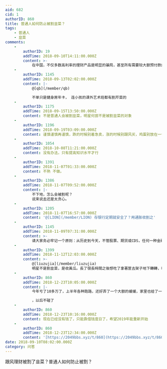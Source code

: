 ```yaml
---
aid: 682
cid: 1
authorID: 860
title: 普通人如何防止被割韭菜？
tags:
    - 普通人
    - 韭菜
comments:
    -
        authorID: 19
        addTime: 2018-09-10T14:11:00.000Z
        content: >-
            在中国，不仅多数高利率的理财产品是明显的骗局，甚至所有需要较大额预付款的优惠产品或服务也都是骗子套路，比如理发店的年卡、最近爆出的长租房租金实际上是P2P借贷、各种养老会所骗老人预付款后跑路等。。。各种五花八门的割韭菜的手段简直匪夷所思，让人叹为观止！所以，要想不被割，就千万别太相信自己的智商，别以为自己比骗子高明，别贪小便宜就相对安全多了。
    -
        authorID: 1145
        addTime: 2018-09-13T02:02:00.000Z
        content: |-
            @[qb](/member/qb)

            不单只是健身房年卡， 连小孩的课外艺术班都有割芹菜的
    -
        authorID: 1175
        addTime: 2018-09-15T13:50:00.000Z
        content: 不是普通人会被割韭菜，明星何尝不是被割韭菜的对象
    -
        authorID: 1196
        addTime: 2018-09-19T03:09:00.000Z
        content: 谨慎谨慎再谨慎，跌的时候别着急卖，涨的时候别跟风买，鸡蛋别放在一个篮子里面。
    -
        authorID: 1054
        addTime: 2018-10-08T11:21:00.000Z
        content: 没有办法，只有提高知识水平才行
    -
        authorID: 1391
        addTime: 2018-11-07T01:33:00.000Z
        content: 不熟 不做。
    -
        authorID: 1386
        addTime: 2018-11-07T09:52:00.000Z
        content: |-
            不下地，怎么会被割呢？  
            说来说去还是太贪心。
    -
        authorID: 1205
        addTime: 2018-11-07T16:57:00.000Z
        content: '@[LION](/member/LION) 存银行定期就安全了？用通胀收割之'
    -
        authorID: 1145
        addTime: 2018-11-09T07:31:00.000Z
        content: >-
            请大家务必牢记一个原则：从历史到今天，不管股票、期货或CDS，任何一种金融产品的发明，都是为了将风险转移给更多的人，转移给普通人！！！！！！！！！！！！！！
    -
        authorID: 1399
        addTime: 2018-11-12T12:03:00.000Z
        content: >-
            @[liuzujia](/member/liuzujia)
            明星不是割韭菜，是收黃瓜。長了很長時間之後想吃了拿著筐去架子地下轉轉，哐哐哐收一籃子回來
    -
        authorID: 860
        addTime: 2018-12-23T10:05:00.000Z
        content: |-
            今年亏了10多万了，上半年各种跑路，还好弄了一个大额的缓缓，家里也给了一点，不然连年都过不了

            ，以后不碰了
    -
        authorID: 860
        addTime: 2018-12-23T10:16:00.000Z
        content: 现在已经没有钱了，只能靠借钱度日了，希望2019年能重新开始
    -
        authorID: 860
        addTime: 2018-12-23T12:34:00.000Z
        content: '[https://2049bbs.xyz/t/860](https://2049bbs.xyz/t/860)'
date: 2018-09-10T08:02:00.000Z
category: 问答
---
```


跟风理财被割了韭菜？普通人如何防止被割？
